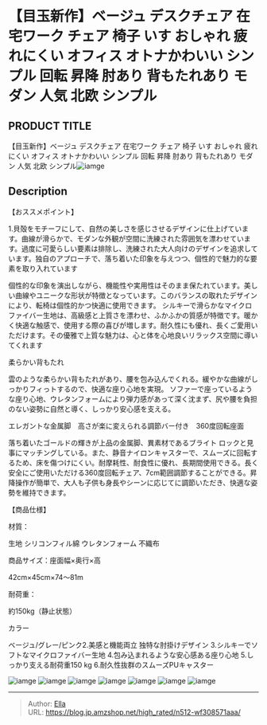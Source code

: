 # 【目玉新作】ベージュ デスクチェア 在宅ワーク チェア 椅子 いす  おしゃれ 疲れにくい オフィス オトナかわいい シンプル 回転 昇降 肘あり 背もたれあり モダン 人気 北欧 シンプル


## PRODUCT TITLE 

【目玉新作】ベージュ デスクチェア 在宅ワーク チェア 椅子 いす  おしゃれ 疲れにくい オフィス オトナかわいい シンプル 回転 昇降 肘あり 背もたれあり モダン 人気 北欧 シンプル![iamge](https://b2bfiles1.gigab2b.cn/image/wkseller/301/20230727_9ed3d1aee6553bf87e36171ddfd0bc3f.jpg)

## Description

【おススメポイント】

1.貝殻をモチーフにして、自然の美しさを感じさせるデザインに仕上げています。曲線が滑らかで、モダンな外観が空間に洗練された雰囲気を漂わせています。過度に可愛らしい要素は排除し、洗練された大人向けのデザインを追求しています。独自のアプローチで、落ち着いた印象を与えつつ、個性的で魅力的な要素を取り入れています






個性的な印象を演出しながら、機能性や実用性はそのまま保たれています。美しい曲線やユニークな形状が特徴となっています。このバランスの取れたデザインにより、転椅は個性的かつ快適に使用できます。 シルキーで滑らかなマイクロファイバー生地は、高級感と上質さを漂わせ、ふかふかの質感が特徴です。暖かく快適な触感で、使用する際の喜びが増します。耐久性にも優れ、長くご愛用いただけます。その優雅で上質な魅力は、心と体を心地良いリラックス空間に導いてくれます




柔らかい背もたれ

雲のような柔らかい背もたれがあり、腰を包み込んでくれる。緩やかな曲線がしっかりフィっトするので、快適な座り心地を実現。 ソファーで座っているような座り心地、ウレタンフォームにより弾力感があって深く沈まず、尻や腰を負担のない姿勢に自然と導く、しっかり安心感を支える。




エレガントな金属脚　高さが楽に変えられる調節バー付き　360度回転座面

落ち着いたゴールドの輝きが上品の金属脚、異素材であるブライト ロックと見事にマッチングしている。また、静音ナイロンキャスターで、スムーズに回転するため、床を傷つけにくい。耐摩耗性、耐食性に優れ、長期間使用できる。長く安全にご使用いただける360度回転チェア、7cm範囲調節することができる。昇降操作が簡単で、大人も子供も身長やシーンに応じてに調節いただき、快適な姿勢を維持できます。




【商品仕様】





材質：

生地 シリコンフィル綿  ウレタンフォーム 不織布



商品サイズ：座面幅×奥行×高

42cm×45cm×74～81m



耐荷重：

約150kg（静止状態）



カラー

ベージュ/グレー/ピンク2.美感と機能両立 独特な肘掛けデザイン
3.シルキーでソフトなマイクロファイバー生地
4.包み込まれるような安心感ある座り心地
5.しっかり支える耐荷重150 kg
6.耐久性抜群のスムーズPUキャスター





![iamge](https://b2bfiles1.gigab2b.cn/image/wkseller/301/20230727_2b0c241f6e876699498713e4b190f09b.jpg)
![iamge](https://b2bfiles1.gigab2b.cn/image/wkseller/301/20230727_6c0e6463654d4bd90ed264b1b101b3c9.jpg)
![iamge](https://b2bfiles1.gigab2b.cn/image/wkseller/301/20230727_e7b93663a50a3f86ec16c7dead75b735.jpg)
![iamge](https://b2bfiles1.gigab2b.cn/image/wkseller/301/20230727_e7fb238053900e05b2b232edc0865aa4.jpg)
![iamge](https://b2bfiles1.gigab2b.cn/image/wkseller/301/20230727_bce27ca5217a403ad7f76cdba6afba1c.jpg)
![iamge](https://b2bfiles1.gigab2b.cn/image/wkseller/301/20230727_56837b61373502ad6721623fe1385b47.jpg)
![iamge](https://b2bfiles1.gigab2b.cn/image/wkseller/301/20230727_6d7a816e9fbc3816c0ed8aa7167ec665.jpg)


---

> Author: [Ella](https://blog.jp.amzshop.net/)  
> URL: https://blog.jp.amzshop.net/high_rated/n512-wf308571aaa/  

